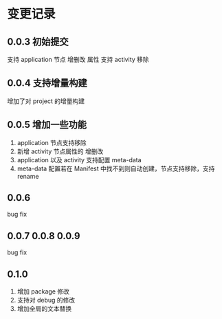 # 变更记录

## 0.0.3 初始提交
支持 application 节点 增删改 属性
支持 activity 移除

## 0.0.4 支持增量构建
增加了对 project 的增量构建

## 0.0.5 增加一些功能
1. application 节点支持移除
2. 新增 activity 节点属性的 增删改
3. application 以及 activity 支持配置 meta-data
4. meta-data 配置若在 Manifest 中找不到则自动创建，节点支持移除，支持 rename

## 0.0.6
bug fix

## 0.0.7 0.0.8 0.0.9
bug fix

## 0.1.0
1. 增加 package 修改
2. 支持对 debug 的修改
3. 增加全局的文本替换
